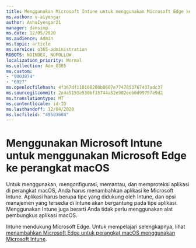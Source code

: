 ```yaml
---
title: Menggunakan Microsoft Intune untuk menggunakan Microsoft Edge ke perangkat macOS
ms.author: v-aiyengar
author: AshaIyengar21
manager: dansimp
ms.date: 12/05/2020
ms.audience: Admin
ms.topic: article
ms.service: o365-administration
ROBOTS: NOINDEX, NOFOLLOW
localization_priority: Normal
ms.collection: Adm_O365
ms.custom:
- "9003874"
- "6927"
ms.openlocfilehash: 4f367df110168260b0607e7747853767437adc37
ms.sourcegitcommit: 2e4a5153e530bf15744a52e982eeb0d99757e9d2
ms.translationtype: MT
ms.contentlocale: id-ID
ms.lasthandoff: 12/04/2020
ms.locfileid: "49583604"
---
```

# <a name="use-microsoft-intune-to-deploy-microsoft-edge-to-a-macos-device"></a>Menggunakan Microsoft Intune untuk menggunakan Microsoft Edge ke perangkat macOS

Untuk menggunakan, mengonfigurasi, memantau, dan memproteksi aplikasi di perangkat macOS, Anda harus menambahkan aplikasi ke Microsoft Intune. Aplikasi harus berupa tipe yang didukung oleh Intune, dan opsi manajemen yang tersedia di Intune akan bergantung pada tipe aplikasi. Menggunakan Intune juga berarti Anda tidak perlu menggunakan alat pembungkus aplikasi macOS.

Intune mendukung Microsoft Edge. Untuk mempelajari selengkapnya, lihat [menambahkan Microsoft Edge untuk perangkat macOS menggunakan Microsoft Intune](https://go.microsoft.com/fwlink/?linkid=2134949).